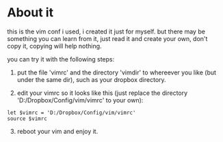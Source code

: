About it
===

this is the vim conf i used, i created it just for myself. but there may be something you can learn from it, just read it and create your own, don't copy it, copying will help nothing.

you can try it with the following steps:

1. put the file 'vimrc' and the directory 'vimdir' to whereever you like (but under the same dir), such as your dropbox directory.

2. edit your vimrc so it looks like this (just replace the directory 'D:/Dropbox/Config/vim/vimrc' to your own):

```vim
let $vimrc = 'D:/Dropbox/Config/vim/vimrc'
source $vimrc
```

3. reboot your vim and enjoy it.

